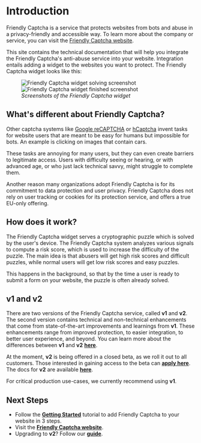 # Introduction

Friendly Captcha is a service that protects websites from bots and abuse in a privacy-friendly and accessible way. To learn more about the company or service, you can visit the [Friendly Captcha website](https://friendlycaptcha.com).

This site contains the technical documentation that will help you integrate the Friendly Captcha's anti-abuse service into your website. Integration entails adding a widget to the websites you want to protect. The Friendly Captcha widget looks like this:

<figure style={{ textAlign: 'center' }}>
    <img src="https://i.imgur.com/BNRdsxS.png" alt="Friendly Captcha widget solving screenshot" />
    <img src="https://i.imgur.com/HlMY7QM.png" alt="Friendly Captcha widget finished screenshot" />
    <figcaption><i>Screenshots of the Friendly Captcha widget</i></figcaption>
</figure>

## What's different about Friendly Captcha?

Other captcha systems like [Google reCAPTCHA](https://en.wikipedia.org/wiki/ReCAPTCHA) or [hCaptcha](https://hcaptcha.com) invent tasks for website users that are meant to be easy for humans but impossible for bots. An example is clicking on images that contain cars.

These tasks are annoying for many users, but they can even create barriers to legitimate access. Users with difficulty seeing or hearing, or with advanced age, or who just lack technical savvy, might struggle to complete them.

Another reason many organizations adopt Friendly Captcha is for its commitment to data protection and user privacy. Friendly Captcha does not rely on user tracking or cookies for its protection service, and offers a true EU-only offering.

## How does it work?

The Friendly Captcha widget serves a cryptographic puzzle which is solved by the user's device. The Friendly Captcha system analyzes various signals to compute a risk score, which is used to increase the difficulty of the puzzle. The main idea is that abusers will get high risk scores and difficult puzzles, while normal users will get low risk scores and easy puzzles.

This happens in the background, so that by the time a user is ready to submit a form on your website, the puzzle is often already solved.

## v1 and v2

There are two versions of the Friendly Captcha service, called **v1** and **v2**. The second version contains technical and non-technical enhancements that come from state-of-the-art improvements and learnings from **v1**. These enhancements range from improved protection, to easier integration, to better user experience, and beyond. You can learn more about the differences between **v1** and **v2** [**here**](/docs/v2/guides/upgrading-from-v1/why-upgrade).

At the moment, **v2** is being offered in a closed beta, as we roll it out to all customers. Those interested in gaining access to the beta can [**apply here**](/docs/v2/guides/upgrading-from-v1/why-upgrade#how-do-i-upgrade). The docs for **v2** are available [**here**](/docs/v2).

For critical production use-cases, we currently recommend using **v1**.

## Next Steps

- Follow the [**Getting Started**](./getting-started) tutorial to add Friendly Captcha to your website in 3 steps.
- Visit the [**Friendly Captcha website**](https://friendlycaptcha.com).
- Upgrading to **v2**? Follow our [**guide**](/docs/v2/guides/upgrading-from-v1).
